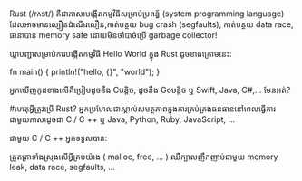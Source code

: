 Rust (/rʌst/)  គឺជាភាសាបង្កើតកម្ម​វិធីសម្រាប់ប្រពន្ធ័ (system programming language) ដែលអាចមាន​ល្បឿនដំណើរលឿន,កាត់បន្ថយ bug crash (segfaults),
កាត់បន្ថយ data race, ធានាបាន memory safe ដោយ​មិន​ចាំបាច់ប្រើ garbage collector!

ឃ្លាបញ្ជាសម្រាប់ការបង្កើតកម្មវិធី Hello World ក្នុង Rust ដូចខាងក្រោមនេះ:

fn main() {
  println!("hello, {}", "world");
}

អ្នកឃើញកូដខាងលើគឺប្រៀបដូចនឹង Cបន្តិច, ដូចនឹង Go​បន្តិច ឬ Swift, Java, C#,... មែនអត់?

#ហេតុអ្វីត្រូវប្រើ Rust?
អ្នកប្រហែលជាស្គាល់សមត្ថភាពក្នុងការគ្រប់គ្រងធនធាននៅពេលធ្វើការជាមួយភាសាដូចជា C / C ++ ឬ Java, Python, Ruby, JavaScript, ...

ជាមួយ C / C ++ អ្នកទទួលបាន:

ត្រួតត្រាទាំងស្រុងលើអ្វីគ្រប់យ៉ាង ( malloc, free, ... )
ឈឺក្បាលញឹកញាប់ជាមួយ memory leak, data race, segfaults, ...

